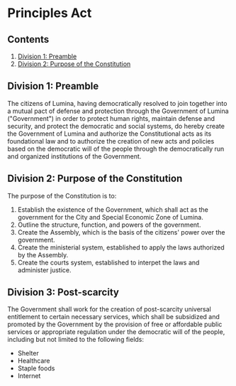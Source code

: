 # Principles Act

## Contents

1. [Division 1: Preamble](https://github.com/lumina-gov/laws/blob/main/in_force/constitution/principles.md#division-1-preamble)
2. [Division 2: Purpose of the Constitution](https://github.com/lumina-gov/laws/blob/main/in_force/constitution/principles.md#division-2-purpose-of-the-constitution)

## Division 1: Preamble
The citizens of Lumina, having democratically resolved to join together into a mutual pact of defense and protection through the Government of Lumina ("Government") in order to protect human rights, maintain defense and security, and protect the democratic and social systems, do hereby create the Government of Lumina and authorize the Constitutional acts as its foundational law and to authorize the creation of new acts and policies based on the democratic will of the people through the democratically run and organized institutions of the Government.

## Division 2: Purpose of the Constitution
The purpose of the Constitution is to:

1. Establish the existence of the Government, which shall act as the government for the City and Special Economic Zone of Lumina.
2. Outline the structure, function, and powers of the government.
3. Create the Assembly, which is the basis of the citizens' power over the government.
4. Create the ministerial system, established to apply the laws authorized by the Assembly.
5. Create the courts system, established to interpet the laws and administer justice.

## Division 3: Post-scarcity
The Government shall work for the creation of post-scarcity universal entitlement to certain necessary services, which shall be subsidized and promoted by the Government by the provision of free or affordable public services or appropriate regulation under the democratic will of the people, including but not limited to the following fields:
* Shelter
* Healthcare
* Staple foods
* Internet
